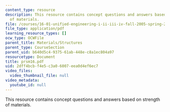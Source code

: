 ```yaml
---
content_type: resource
description: This resource contains concept questions and answers based on strength
  of materials.
file: /courses/16-01-unified-engineering-i-ii-iii-iv-fall-2005-spring-2006/2dff4bcbf4e5c3a06007eea0d4ef6ec7_prsm16.pdf
file_type: application/pdf
learning_resource_types: []
ocw_type: OCWFile
parent_title: Materials/Structures
parent_type: CourseSection
parent_uid: b640d5c4-9375-61ab-448e-c8a1ec804a97
resourcetype: Document
title: prsm16.pdf
uid: 2dff4bcb-f4e5-c3a0-6007-eea0d4ef6ec7
video_files:
  video_thumbnail_file: null
video_metadata:
  youtube_id: null
---
```

This resource contains concept questions and answers based on strength of materials.